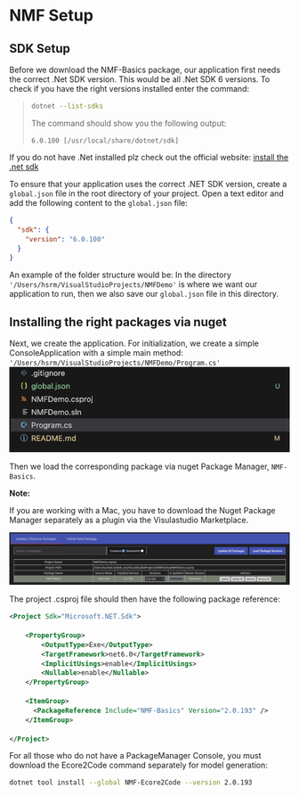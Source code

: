 # NMF Setup

## SDK Setup
Before we download the NMF-Basics package, our application first needs the correct .Net SDK version. This would be all .Net SDK 6 versions. To check if you have the right versions installed enter the command: 

> ```bash
> dotnet --list-sdks
> ```
> 
> The command should show you the following output:
> 
> ```plaintext
> 6.0.100 [/usr/local/share/dotnet/sdk]
> ```

If you do not have .Net installed plz check out the official website:
[install the .net sdk](https://dotnet.microsoft.com/en-us/download/dotnet/6.0)

To ensure that your application uses the correct .NET SDK version, create a `global.json` file in the root directory of your project. Open a text editor and add the following content to the `global.json` file:

```json
{
  "sdk": {
    "version": "6.0.100"
  }
}
```

An example of the folder structure would be: In the directory
`'/Users/hsrm/VisualStudioProjects/NMFDemo'` is where we want our application to run, then we also save our `global.json` file in this directory.


## Installing the right packages via nuget
Next, we create the application. For initialization, we create a simple ConsoleApplication with a simple main method: 
`'/Users/hsrm/VisualStudioProjects/NMFDemo/Program.cs'`
![Installing the packages via nuget](images/Program.png)

Then we load the corresponding package via nuget Package Manager, `NMF-Basics`. 
<aside class="note">

**Note:**

If you are working with a Mac, you have to download the Nuget Package Manager separately as a plugin
 via the Visulastudio Marketplace.

</aside>

![NMF-Basic package](images/NMF-Basic.png)

The project .csproj file should then have the following package reference:
```xml
<Project Sdk="Microsoft.NET.Sdk">

    <PropertyGroup>
        <OutputType>Exe</OutputType>
        <TargetFramework>net6.0</TargetFramework>
        <ImplicitUsings>enable</ImplicitUsings>
        <Nullable>enable</Nullable>
    </PropertyGroup>

    <ItemGroup>
      <PackageReference Include="NMF-Basics" Version="2.0.193" />
    </ItemGroup>

</Project>
```

For all those who do not have a PackageManager Console, you must download the Ecore2Code command separately for model generation:
```bash
dotnet tool install --global NMF-Ecore2Code --version 2.0.193
```
